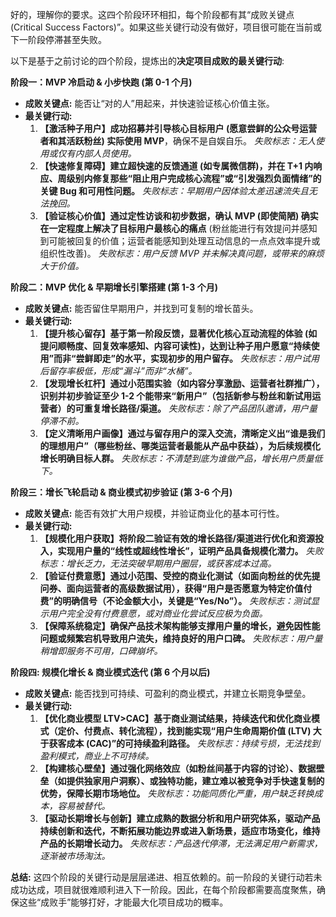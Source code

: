 
好的，理解你的要求。这四个阶段环环相扣，每个阶段都有其“成败关键点 (Critical Success Factors)”。如果这些关键行动没有做好，项目很可能在当前或下一阶段停滞甚至失败。

以下是基于之前讨论的四个阶段，提炼出的**决定项目成败的最关键行动**:

**阶段一：MVP 冷启动 & 小步快跑 (第 0-1 个月)**

*   **成败关键点:** 能否让“对的人”用起来，并快速验证核心价值主张。
*   **最关键行动:**
    1.  **【激活种子用户】成功招募并引导核心目标用户 (愿意尝鲜的公众号运营者和其活跃粉丝) 实际使用 MVP**，确保不是自娱自乐。 *失败标志：无人使用或仅有内部人员使用。*
    2.  **【快速修复障碍】建立超快速的反馈通道 (如专属微信群)，并在 T+1 内响应、周级别内修复那些“阻止用户完成核心流程”或“引发强烈负面情绪”的关键 Bug 和可用性问题。** *失败标志：早期用户因体验太差迅速流失且无法挽回。*
    3.  **【验证核心价值】通过定性访谈和初步数据，确认 MVP (即使简陋) 确实在一定程度上解决了目标用户最核心的痛点** (粉丝能进行有效提问并感知到可能被回复的价值；运营者能感知到处理互动信息的一点点效率提升或组织性改善)。 *失败标志：用户反馈 MVP 并未解决真问题，或带来的麻烦大于价值。*

**阶段二：MVP 优化 & 早期增长引擎搭建 (第 1-3 个月)**

*   **成败关键点:** 能否留住早期用户，并找到可复制的增长苗头。
*   **最关键行动:**
    1.  **【提升核心留存】基于第一阶段反馈，显著优化核心互动流程的体验 (如提问顺畅度、回复效率感知、内容可读性)，达到让种子用户愿意“持续使用”而非“尝鲜即走”的水平，实现初步的用户留存。** *失败标志：用户试用后留存率极低，形成“漏斗”而非“水桶”。*
    2.  **【发现增长杠杆】通过小范围实验（如内容分享激励、运营者社群推广），识别并初步验证至少 1-2 个能带来“新用户”（包括新参与粉丝和新试用运营者）的可重复增长路径/渠道。** *失败标志：除了产品团队邀请，用户量停滞不前。*
    3.  **【定义清晰用户画像】通过与留存用户的深入交流，清晰定义出“谁是我们的理想用户”（哪些粉丝、哪类运营者最能从产品中获益），为后续规模化增长明确目标人群。** *失败标志：不清楚到底为谁做产品，增长用户质量低下。*

**阶段三：增长飞轮启动 & 商业模式初步验证 (第 3-6 个月)**

*   **成败关键点:** 能否有效扩大用户规模，并验证商业化的基本可行性。
*   **最关键行动:**
    1.  **【规模化用户获取】将阶段二验证有效的增长路径/渠道进行优化和资源投入，实现用户量的“线性或超线性增长”，证明产品具备规模化潜力。** *失败标志：增长乏力，无法突破早期用户圈层，或获客成本过高。*
    2.  **【验证付费意愿】通过小范围、受控的商业化测试（如面向粉丝的优先提问券、面向运营者的高级数据试用），获得“用户是否愿意为特定价值付费”的明确信号（不论金额大小，关键是“Yes/No”）。** *失败标志：测试显示用户完全没有付费意愿，或对商业化尝试反应极为负面。*
    3.  **【保障系统稳定】确保产品技术架构能够支撑用户量的增长，避免因性能问题或频繁宕机导致用户流失，维持良好的用户口碑。** *失败标志：用户量稍增即服务不可用，口碑崩坏。*

**阶段四: 规模化增长 & 商业模式迭代 (第 6 个月以后)**

*   **成败关键点:** 能否找到可持续、可盈利的商业模式，并建立长期竞争壁垒。
*   **最关键行动:**
    1.  **【优化商业模型 LTV>CAC】基于商业测试结果，持续迭代和优化商业模式（定价、付费点、转化流程），找到能实现“用户生命周期价值 (LTV) 大于获客成本 (CAC)”的可持续盈利路径。** *失败标志：持续亏损，无法找到盈利模式，商业上不可持续。*
    2.  **【构建核心壁垒】通过强化网络效应（如粉丝间基于内容的讨论）、数据壁垒（如提供独家用户洞察）、或独特功能，建立难以被竞争对手快速复制的优势，保障长期市场地位。** *失败标志：功能同质化严重，用户缺乏转换成本，容易被替代。*
    3.  **【驱动长期增长与创新】建立成熟的数据分析和用户研究体系，驱动产品持续创新和迭代，不断拓展功能边界或进入新场景，适应市场变化，维持产品的长期增长动力。** *失败标志：产品迭代停滞，无法满足用户新需求，逐渐被市场淘汰。*

**总结:** 这四个阶段的关键行动是层层递进、相互依赖的。前一阶段的关键行动若未成功达成，项目就很难顺利进入下一阶段。因此，在每个阶段都需要高度聚焦，确保这些“成败手”能够打好，才能最大化项目成功的概率。
